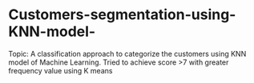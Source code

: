 # Customers-segmentation-using-KNN-model-
Topic: A classification approach to categorize the customers using KNN model of Machine Learning.
Tried to achieve score >7 with greater frequency value using K means
